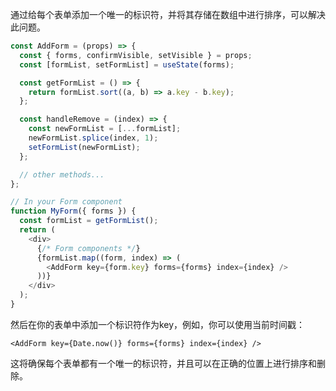 通过给每个表单添加一个唯一的标识符，并将其存储在数组中进行排序，可以解决此问题。

```javascript
const AddForm = (props) => {
  const { forms, confirmVisible, setVisible } = props;
  const [formList, setFormList] = useState(forms);

  const getFormList = () => {
    return formList.sort((a, b) => a.key - b.key);
  };

  const handleRemove = (index) => {
    const newFormList = [...formList];
    newFormList.splice(index, 1);
    setFormList(newFormList);
  };

  // other methods...
};

// In your Form component
function MyForm({ forms }) {
  const formList = getFormList();
  return (
    <div>
      {/* Form components */}
      {formList.map((form, index) => (
        <AddForm key={form.key} forms={forms} index={index} />
      ))}
    </div>
  );
}
```

然后在你的表单中添加一个标识符作为key，例如，你可以使用当前时间戳：

```php-template
<AddForm key={Date.now()} forms={forms} index={index} />
```

这将确保每个表单都有一个唯一的标识符，并且可以在正确的位置上进行排序和删除。

